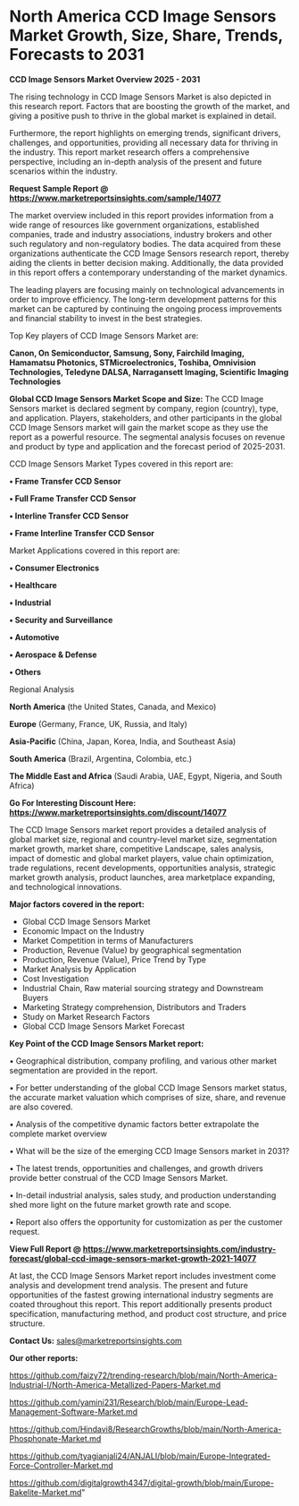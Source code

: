  # North America CCD Image Sensors Market Growth, Size, Share, Trends, Forecasts to 2031

<Strong> CCD Image Sensors Market Overview 2025 - 2031</strong>

The rising technology in CCD Image Sensors Market is also depicted in this research report. Factors that are boosting the growth of the market, and giving a positive push to thrive in the global market is explained in detail.

Furthermore, the report highlights on emerging trends, significant drivers, challenges, and opportunities, providing all necessary data for thriving in the industry. This report market research offers a comprehensive perspective, including an in-depth analysis of the present and future scenarios within the industry.

<strong>Request Sample Report @ <a href=https://www.marketreportsinsights.com/sample/14077>https://www.marketreportsinsights.com/sample/14077</a></strong>

The market overview included in this report provides information from a wide range of resources like government organizations, established companies, trade and industry associations, industry brokers and other such regulatory and non-regulatory bodies. The data acquired from these organizations authenticate the CCD Image Sensors research report, thereby aiding the clients in better decision making. Additionally, the data provided in this report offers a contemporary understanding of the market dynamics.

The leading players are focusing mainly on technological advancements in order to improve efficiency. The long-term development patterns for this market can be captured by continuing the ongoing process improvements and financial stability to invest in the best strategies.

Top Key players of CCD Image Sensors Market are:

<strong>Canon, On Semiconductor, Samsung, Sony, Fairchild Imaging, Hamamatsu Photonics, STMicroelectronics, Toshiba, Omnivision Technologies, Teledyne DALSA, Narragansett Imaging, Scientific Imaging Technologies</strong>

<strong><b>Global CCD Image Sensors Market Scope and Size:</b></strong>
The CCD Image Sensors market is declared segment by company, region (country), type, and application. Players, stakeholders, and other participants in the global CCD Image Sensors market will gain the market scope as they use the report as a powerful resource. The segmental analysis focuses on revenue and product by type and application and the forecast period of 2025-2031.

CCD Image Sensors Market Types covered in this report are:

<strong>• Frame Transfer CCD Sensor

• Full Frame Transfer CCD Sensor

• Interline Transfer CCD Sensor

• Frame Interline Transfer CCD Sensor</strong>

Market Applications covered in this report are:

<strong>• Consumer Electronics

• Healthcare

• Industrial

• Security and Surveillance

• Automotive

• Aerospace & Defense

• Others</strong> 

Regional Analysis

<strong>North America</strong> (the United States, Canada, and Mexico)

<strong>Europe</strong> (Germany, France, UK, Russia, and Italy)

<strong>Asia-Pacific</strong> (China, Japan, Korea, India, and Southeast Asia)

<strong>South America</strong> (Brazil, Argentina, Colombia, etc.)

<strong>The Middle East and Africa</strong> (Saudi Arabia, UAE, Egypt, Nigeria, and South Africa)

<strong>Go For Interesting Discount Here: <a href=https://www.marketreportsinsights.com/discount/14077>https://www.marketreportsinsights.com/discount/14077</a></strong>

The CCD Image Sensors market report provides a detailed analysis of global market size, regional and country-level market size, segmentation market growth, market share, competitive Landscape, sales analysis, impact of domestic and global market players, value chain optimization, trade regulations, recent developments, opportunities analysis, strategic market growth analysis, product launches, area marketplace expanding, and technological innovations.

<strong><b>Major factors covered in the report:</b></strong>
<ul>
  <li>Global CCD Image Sensors Market </li>
  <li>Economic Impact on the Industry</li>
  <li>Market Competition in terms of Manufacturers</li>
  <li>Production, Revenue (Value) by geographical segmentation</li>
  <li>Production, Revenue (Value), Price Trend by Type</li>
  <li>Market Analysis by Application</li>
  <li>Cost Investigation</li>
  <li>Industrial Chain, Raw material sourcing strategy and Downstream Buyers</li>
  <li>Marketing Strategy comprehension, Distributors and Traders</li>
  <li>Study on Market Research Factors</li>
  <li>Global CCD Image Sensors Market Forecast</li>
</ul>

<strong><b>Key Point of the CCD Image Sensors Market report:</b></strong>

• Geographical distribution, company profiling, and various other market segmentation are provided in the report.

• For better understanding of the global CCD Image Sensors market status, the accurate market valuation which comprises of size, share, and revenue are also covered.

• Analysis of the competitive dynamic factors better extrapolate the complete market overview

• What will be the size of the emerging CCD Image Sensors market in 2031?

• The latest trends, opportunities and challenges, and growth drivers provide better construal of the CCD Image Sensors Market.

• In-detail industrial analysis, sales study, and production understanding shed more light on the future market growth rate and scope.

• Report also offers the opportunity for customization as per the customer request.

<strong><b>View Full Report @ <a href=https://www.marketreportsinsights.com/industry-forecast/global-ccd-image-sensors-market-growth-2021-14077>https://www.marketreportsinsights.com/industry-forecast/global-ccd-image-sensors-market-growth-2021-14077</a></b></strong>


At last, the CCD Image Sensors Market report includes investment come analysis and development trend analysis. The present and future opportunities of the fastest growing international industry segments are coated throughout this report. This report additionally presents product specification, manufacturing method, and product cost structure, and price structure.

<strong>Contact Us:</strong>
sales@marketreportsinsights.com

<strong>Our other reports:</strong>

<a href=https://github.com/faizy72/trending-research/blob/main/North-America-Industrial-I/North-America-Metallized-Papers-Market.md>https://github.com/faizy72/trending-research/blob/main/North-America-Industrial-I/North-America-Metallized-Papers-Market.md</a>

<a href=https://github.com/yamini231/Research/blob/main/Europe-Lead-Management-Software-Market.md>https://github.com/yamini231/Research/blob/main/Europe-Lead-Management-Software-Market.md</a>

<a href=https://github.com/Hindavi8/ResearchGrowths/blob/main/North-America-Phosphonate-Market.md>https://github.com/Hindavi8/ResearchGrowths/blob/main/North-America-Phosphonate-Market.md</a>

<a href=https://github.com/tyagianjali24/ANJALI/blob/main/Europe-Integrated-Force-Controller-Market.md>https://github.com/tyagianjali24/ANJALI/blob/main/Europe-Integrated-Force-Controller-Market.md</a>

<a href=https://github.com/digitalgrowth4347/digital-growth/blob/main/Europe-Bakelite-Market.md>https://github.com/digitalgrowth4347/digital-growth/blob/main/Europe-Bakelite-Market.md</a>"
